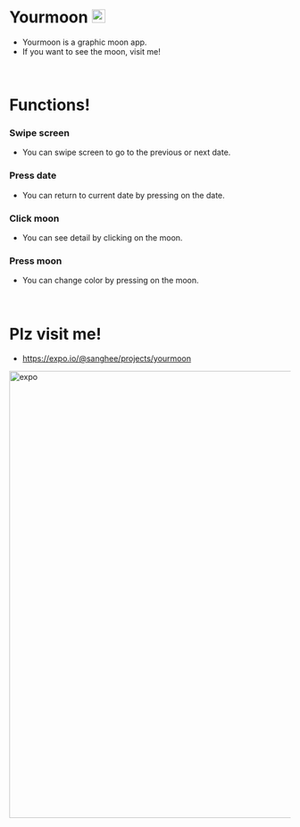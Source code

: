# Yourmoon <img src="https://user-images.githubusercontent.com/61302874/118371966-01acab00-b5ea-11eb-9b3d-40d942660eb5.png" width="24">

- Yourmoon is a graphic moon app.
- If you want to see the moon, visit me!

<br/>

# Functions!

### Swipe screen

- You can swipe screen to go to the previous or next date.

### Press date

- You can return to current date by pressing on the date.

### Click moon

- You can see detail by clicking on the moon.

### Press moon

- You can change color by pressing on the moon.

<br/>

# Plz visit me!

- https://expo.io/@sanghee/projects/yourmoon

<img alt="expo" src="https://user-images.githubusercontent.com/61302874/118396320-f27d3a00-b689-11eb-827d-bb95ed1e59a2.png" width="800" />
